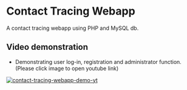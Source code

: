 # Contact Tracing Webapp

A contact tracing webapp using PHP and MySQL db.

## Video demonstration
- Demonstrating user log-in, registration and administrator function. (Please click image to open youtube link)

[![contact-tracing-webapp-demo-yt](https://img.youtube.com/vi/MjL07nWHBUo/0.jpg)](https://www.youtube.com/watch?v=MjL07nWHBUo) 

